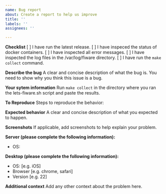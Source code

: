 ```yaml
---
name: Bug report
about: Create a report to help us improve
title: ''
labels: ''
assignees: ''

---
```


**Checklist**
[ ] I have run the latest release.
[ ] I have inspeced the status of docker containers.
[ ] I have inspected all error messages.
[ ] I have inspected the log files in the /var/log/fiware directory.
[ ] I have run the `make collect` command. 

**Describe the bug**
A clear and concise description of what the bug is.
You need to show why you think this issue is a bug.

**Your sytem information**
Run `make collect` in the directory where you ran the lets-fiware.sh script and paste the results.

**To Reproduce**
Steps to reproduce the behavior:

**Expected behavior**
A clear and concise description of what you expected to happen.

**Screenshots**
If applicable, add screenshots to help explain your problem.

**Server  (please complete the following information):**
- OS:

**Desktop (please complete the following information):**
 - OS: [e.g. iOS]
 - Browser [e.g. chrome, safari]
 - Version [e.g. 22]

**Additional context**
Add any other context about the problem here.
